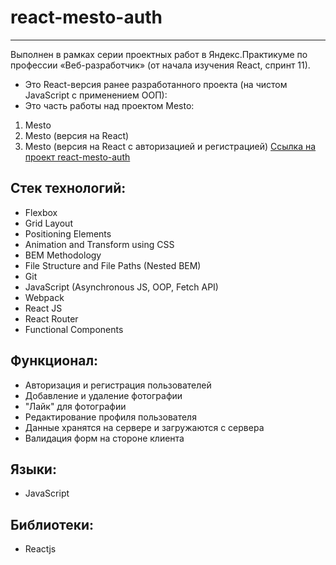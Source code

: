 # react-mesto-auth
___
Выполнен в рамках серии проектных работ в Яндекс.Практикуме по профессии «Веб-разработчик» (от начала изучения React, спринт 11).

* Это React-версия ранее разработанного проекта (на чистом JavaScript с применением ООП):
* Это часть работы над проектом Mesto:
1. Mesto
2. Mesto (версия на React)
3. Mesto (версия на React с авторизацией и регистрацией) [Ссылка на проект react-mesto-auth](https://asaevartemv.github.io/react-mesto-auth/)
## Стек технологий:
* Flexbox
* Grid Layout
* Positioning Elements
* Animation and Transform using CSS
* BEM Methodology
* File Structure and File Paths (Nested BEM)
* Git
* JavaScript (Asynchronous JS, OOP, Fetch API)
* Webpack
* React JS
* React Router
* Functional Components

## Функционал:
* Авторизация и регистрация пользователей
* Добавление и удаление фотографии
* "Лайк" для фотографии
* Редактирование профиля пользователя
* Данные хранятся на сервере и загружаются с сервера
* Валидация форм на стороне клиента

## Языки:
* JavaScript

## Библиотеки:
* Reactjs